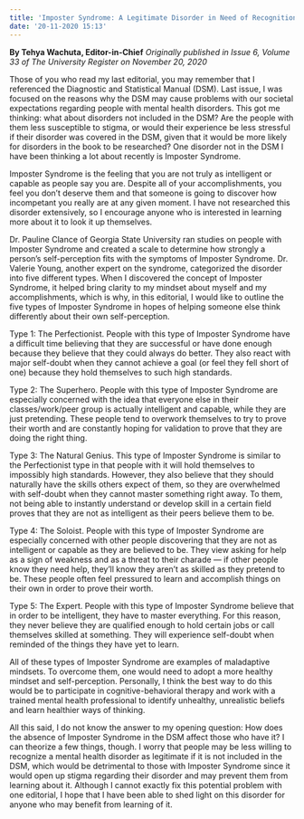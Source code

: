 ```yaml
---
title: 'Imposter Syndrome: A Legitimate Disorder in Need of Recognition'
date: '20-11-2020 15:13'
---
```


**By Tehya Wachuta, Editor-in-Chief** _Originally published in Issue 6, Volume 33 of The University Register on November 20, 2020_

Those of you who read my last editorial, you may remember that I referenced the Diagnostic and Statistical Manual (DSM). Last issue, I was focused on the reasons why the DSM may cause problems with our societal expectations regarding people with mental health disorders. This got me thinking: what about disorders not included in the DSM? Are the people with them less susceptible to stigma, or would their experience be less stressful if their disorder was covered in the DSM, given that it would be more likely for disorders in the book to be researched? One disorder not in the DSM I have been thinking a lot about recently is Imposter Syndrome.

Imposter Syndrome is the feeling that you are not truly as intelligent or capable as people say you are. Despite all of your accomplishments, you feel you don’t deserve them and that someone is going to discover how incompetant you really are at any given moment. I have not researched this disorder extensively, so I encourage anyone who is interested in learning more about it to look it up themselves. 

Dr. Pauline Clance of Georgia State University ran studies on people with Imposter Syndrome and created a scale to determine how strongly a person’s self-perception fits with the symptoms of Imposter Syndrome. Dr. Valerie Young, another expert on the syndrome, categorized the disorder into five different types. When I discovered the concept of Imposter Syndrome, it helped bring clarity to my mindset about myself and my accomplishments, which is why, in this editorial, I would like to outline the five types of Imposter Syndrome in hopes of helping someone else think differently about their own self-perception.

Type 1: The Perfectionist. People with this type of Imposter Syndrome have a difficult time believing that they are successful or have done enough because they believe that they could always do better. They also react with major self-doubt when they cannot achieve a goal (or feel they fell short of one) because they hold themselves to such high standards.

Type 2: The Superhero. People with this type of Imposter Syndrome are especially concerned with the idea that everyone else in their classes/work/peer group is actually intelligent and capable, while they are just pretending. These people tend to overwork themselves to try to prove their worth and are constantly hoping for validation to prove that they are doing the right thing.

Type 3: The Natural Genius. This type of Imposter Syndrome is similar to the Perfectionist type in that people with it will hold themselves to impossibly high standards. However, they also believe that they should naturally have the skills others expect of them, so they are overwhelmed with self-doubt when they cannot master something right away. To them, not being able to instantly understand or develop skill in a certain field proves that they are not as intelligent as their peers believe them to be.

Type 4: The Soloist. People with this type of Imposter Syndrome are especially concerned with other people discovering that they are not as intelligent or capable as they are believed to be. They view asking for help as a sign of weakness and as a threat to their charade — if other people know they need help, they’ll know they aren’t as skilled as they pretend to be. These people often feel pressured to learn and accomplish things on their own in order to prove their worth.

Type 5: The Expert. People with this type of Imposter Syndrome believe that in order to be intelligent, they have to master everything. For this reason, they never believe they are qualified enough to hold certain jobs or call themselves skilled at something. They will experience self-doubt when reminded of the things they have yet to learn.

All of these types of Imposter Syndrome are examples of maladaptive mindsets. To overcome them, one would need to adopt a more healthy mindset and self-perception. Personally, I think the best way to do this would be to participate in cognitive-behavioral therapy and work with a trained mental health professional to identify unhealthy, unrealistic beliefs and learn healthier ways of thinking.

All this said, I do not know the answer to my opening question: How does the absence of Imposter Syndrome in the DSM affect those who have it? I can theorize a few things, though. I worry that people may be less willing to recognize a mental health disorder as legitimate if it is not included in the DSM, which would be detrimental to those with Imposter Syndrome since it would open up stigma regarding their disorder and may prevent them from learning about it. Although I cannot exactly fix this potential problem with one editorial, I hope that I have been able to shed light on this disorder for anyone who may benefit from learning of it.
